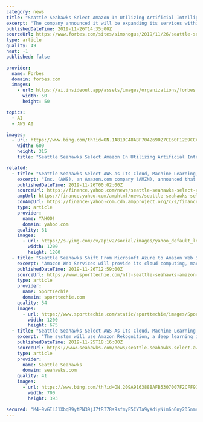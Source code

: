 ```yaml
---
category: news
title: "Seattle Seahawks Select Amazon In Utilizing Artificial Intelligence To Help Make Smarter Decisions On The Field"
excerpt: "The company announced it will be expanding its services within the NFL, after partnering with the Seattle Seahawks to provide the team with its cloud and machine learning/artificial intelligence offerings. In the comprehensive partnership, the company will move the vast majority of its infrastructure to AWS and will also provide wide-ranging ..."
publishedDateTime: 2019-11-26T14:35:00Z
sourceUrl: https://www.forbes.com/sites/simonogus/2019/11/26/seattle-seahawks-select-amazon-in-utilizing-artificial-intelligence-to-help-make-smarter-decisions-on-the-field/
type: article
quality: 49
heat: -1
published: false

provider:
  name: Forbes
  domain: forbes.com
  images:
    - url: https://ai.insideout.app/assets/images/organizations/forbes.com-50x50.jpg
      width: 50
      height: 50

topics:
  - AI
  - AWS AI

images:
  - url: https://www.bing.com/th?id=ON.1A819C48ABF704269027CE60F12B9CCA
    width: 600
    height: 315
    title: "Seattle Seahawks Select Amazon In Utilizing Artificial Intelligence To Help Make Smarter Decisions On The Field"

related:
  - title: "Seattle Seahawks Select AWS as Its Cloud, Machine Learning, and Artificial Intelligence Provider"
    excerpt: "Inc. (AWS), an Amazon.com company (AMZN), announced that AWS is now a cloud, machine learning (ML), and artificial intelligence (AI) provider for the Seattle Seahawks. In addition to moving the vast majority of its infrastructure to AWS, the National Football League (NFL) team will use the breadth and depth of AWS’s services, including ..."
    publishedDateTime: 2019-11-26T00:02:00Z
    sourceUrl: https://finance.yahoo.com/news/seattle-seahawks-select-aws-cloud-140000784.html
    ampUrl: https://finance.yahoo.com/amphtml/news/seattle-seahawks-select-aws-cloud-140000784.html
    cdnAmpUrl: https://finance-yahoo-com.cdn.ampproject.org/c/s/finance.yahoo.com/amphtml/news/seattle-seahawks-select-aws-cloud-140000784.html
    type: article
    provider:
      name: YAHOO!
      domain: yahoo.com
    quality: 61
    images:
      - url: https://s.yimg.com/cv/apiv2/social/images/yahoo_default_logo-1200x1200.png
        width: 1200
        height: 1200
  - title: "Seattle Seahawks Shift From Microsoft Azure to Amazon Web Services"
    excerpt: "Amazon Web Services will provide its cloud computing, machine learning and artificial intelligence capabilities to the Seattle Seahawks ... Sports Media Production & Consumption Seattle’s internal IT systems previously ran on Microsoft Azure but will now operate on AWS as part of a five-year contract with Amazon, according to The Seattle ..."
    publishedDateTime: 2019-11-26T12:59:00Z
    sourceUrl: https://www.sporttechie.com/nfl-seattle-seahawks-amazon-web-services
    type: article
    provider:
      name: SportTechie
      domain: sporttechie.com
    quality: 54
    images:
      - url: https://www.sporttechie.com/static/sporttechie/images/SportTechie-image.png
        width: 1200
        height: 675
  - title: "Seattle Seahawks Select AWS As Its Cloud, Machine Learning, And Artificial Intelligence Provider"
    excerpt: "The system will use Amazon Rekognition, a deep learning image and video analysis service, to identify and track players, and give the organization a better understanding of their opponents’ defensive and offensive strategies. Using Amazon SageMaker ..."
    publishedDateTime: 2019-11-25T18:16:00Z
    sourceUrl: https://www.seahawks.com/news/seattle-seahawks-select-aws-as-its-cloud-machine-learning-and-artificial-intelli
    type: article
    provider:
      name: Seattle Seahawks
      domain: seahawks.com
    quality: 41
    images:
      - url: https://www.bing.com/th?id=ON.209A916388BAFB5307007F2CFF915713
        width: 700
        height: 393

secured: "M4+9vGILJ1XbqR9ytPN39jJ7tRI78s9sfmyF5CYTa9yXdiyNim6n0ny2D5nmeJ9IMS4/JxiEzmcTpz5mJR0WbDbP+Ii8O7SQIYW2hbUWed3PdApzR3QvYbj+LhBkGq52kboFnDfmlzYrufmpLJ/LybRYJbWOcHCiLYvkOOMpu9e8WIeR4x29sE3ApuPVV30EZ4VOgoLvTE7h3cuGNZWT/Swk4N4lsJ3iQO3HDMzga4eYuEGLNENFIhAmvUwFPJtIAEIZ05qfMehBKKAgOaj0Ww==;/JlaKPQMQ1FYU8Edy7ochQ=="
---
```


